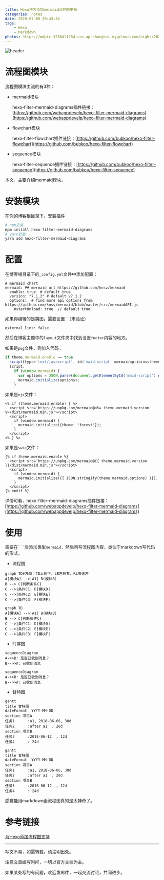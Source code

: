 ```yaml
---
title: Hexo博客添加mermaid流程图支持
categories: notes
date: 2020-07-09 20:43:34
tags:
	- Hexo
	- Markdown
photos: https://mdpic-1258411264.cos.ap-shanghai.myqcloud.com/night/202007/09/205037-70471.png
---
```




![header](https://mdpic-1258411264.cos.ap-shanghai.myqcloud.com/night/202007/09/205037-70471.png)

# 流程图模块

流程图模块主流的有3种：

- mermaid模块

  hexo-filter-mermaid-diagrams插件链接：[https://github.com/webappdevelp/hexo-filter-mermaid-diagrams](https://github.com/webappdevelp/hexo-filter-mermaid-diagrams)

- flowchart模块

  hexo-filter-flowchart插件链接：[https://github.com/bubkoo/hexo-filter-flowchart](https://github.com/bubkoo/hexo-filter-flowchart)

- sequence模块

  hexo-filter-sequence插件链接：[https://github.com/bubkoo/hexo-filter-sequence](https://github.com/bubkoo/hexo-filter-sequence)

本文，主要介绍mermaid模块。

# 安装模块

在你的博客根目录下，安装插件

```bash
# npm安装
npm install hexo-filter-mermaid-diagrams
# yarn安装
yarn add hexo-filter-mermaid-diagrams
```

# 配置

在博客根目录下的`_config.yml`文件中添加配置：

```
# mermaid chart
mermaid: ## mermaid url https://github.com/knsv/mermaid
  enable: true  # default true
  version: "7.1.2" # default v7.1.2
  options:  # find more api options from https://github.com/knsv/mermaid/blob/master/src/mermaidAPI.js
    #startOnload: true  // default true
```

如果你编辑的是类图，需要设置：（未验证）

```
external_link: false
```

然后在博客主题中的`layout`文件夹中找到设置`footer`内容的地方。

如果是`pug`文件，则加入代码：

```javascript
if theme.mermaid.enable == true
  script(type='text/javascript', id='maid-script' mermaidoptioins=theme.mermaid.options src='https://unpkg.com/mermaid@'+ theme.mermaid.version + '/dist/mermaid.min.js' + '?v=' + theme.version)
  script.
    if (window.mermaid) {
      var options = JSON.parse(document.getElementById('maid-script').getAttribute('mermaidoptioins'));
      mermaid.initialize(options);
    }
```

如果是`ejs`文件：

```
<% if (theme.mermaid.enable) { %>
  <script src='https://unpkg.com/mermaid@<%= theme.mermaid.version %>/dist/mermaid.min.js'></script>
  <script>
    if (window.mermaid) {
      mermaid.initialize({theme: 'forest'});
    }
  </script>
<% } %>
```

如果是`swig`文件：

```
{% if theme.mermaid.enable %}
  <script src='https://unpkg.com/mermaid@{{ theme.mermaid.version }}/dist/mermaid.min.js'></script>
  <script>
    if (window.mermaid) {
      mermaid.initialize({{ JSON.stringify(theme.mermaid.options) }});
    }
  </script>
{% endif %}
```

详情可看，hexo-filter-mermaid-diagrams插件链接：[https://github.com/webappdevelp/hexo-filter-mermaid-diagrams](https://github.com/webappdevelp/hexo-filter-mermaid-diagrams)

# 使用

需要在` ``` `后添加类型`mermaid`，然后再写流程图内容，类似于markdown写代码的形式。

- 流程图

```
graph TD#方向：TD上到下，LR左到右，RL右道左
A[模块A] -->|A1| B(模块B)
B --> C{判断条件C}
C -->|条件C1| D[模块D]
C -->|条件C2| E[模块E]
C -->|条件C3| F[模块F]
```

```mermaid
graph TD
A[模块A] -->|A1| B(模块B)
B --> C{判断条件C}
C -->|条件C1| D[模块D]
C -->|条件C2| E[模块E]
C -->|条件C3| F[模块F]

```



- 时序图

```
sequenceDiagram
A->>B: 是否已收到消息？
B-->>A: 已收到消息
```

```mermaid
sequenceDiagram
A->>B: 是否已收到消息？
B-->>A: 已收到消息
```

- 甘特图

```
gantt
title 甘特图
dateFormat  YYYY-MM-DD
section 项目A
任务1      :a1, 2018-06-06, 30d
任务2      :after a1  , 20d
section 项目B
任务3      :2018-06-12  , 12d
任务4      : 24d
```

```mermaid
gantt
title 甘特图
dateFormat  YYYY-MM-DD
section 项目A
任务1      :a1, 2018-06-06, 30d
任务2      :after a1  , 20d
section 项目B
任务3      :2018-06-12  , 12d
任务4      : 24d
```

感觉能用markdown画流程图真的是太神奇了。

# 参考链接

[为Hexo添加流程图支持](https://leaguecn.github.io/2019/03/01/flow-chart-support/)





---

写文不易，如需转载，请注明出处。

注意文章编写时间，一切以官方文档为主。

如果某处写的有问题，欢迎发邮件，一起交流讨论，共同进步。